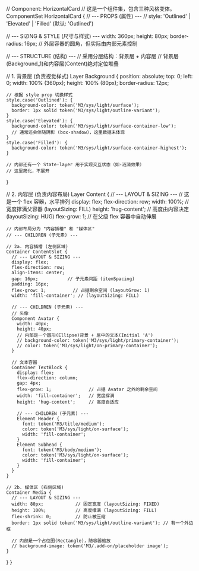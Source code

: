 // Component: HorizontalCard
// 这是一个组件集，包含三种风格变体。
ComponentSet HorizontalCard {
  // --- PROPS (属性) ---
  // style: 'Outlined' | 'Elevated' | 'Filled' (默认: 'Outlined')

  // --- SIZING & STYLE (尺寸与样式) ---
  width: 360px;
  height: 80px;
  border-radius: 16px; // 外层容器的圆角，但实际由内部元素控制

  // --- STRUCTURE (结构) ---
  // 采用分层结构：背景层 + 内容层
  // 背景层(Background_1)和内容层(Content)绝对定位堆叠

  // 1. 背景层 (负责视觉样式)
  Layer Background {
    position: absolute;
    top: 0; left: 0;
    width: 100% (360px);
    height: 100% (80px);
    border-radius: 12px;

    // 根据 style prop 切换样式
    style.case('Outlined'): {
      background-color: token('M3/sys/light/surface');
      border: 1px solid token('M3/sys/light/outline-variant');
    }
    style.case('Elevated'): {
      background-color: token('M3/sys/light/surface-container-low');
      // 通常还会伴随阴影 (box-shadow)，这里数据未体现
    }
    style.case('Filled'): {
      background-color: token('M3/sys/light/surface-container-highest');
    }

    // 内部还有一个 State-layer 用于实现交互状态（如-涟漪效果）
    // 这里简化，不展开
  }

  // 2. 内容层 (负责内容布局)
  Layer Content {
    // --- LAYOUT & SIZING ---
    // 这是一个 flex 容器，水平排列
    display: flex;
    flex-direction: row;
    width: 100%;             // 宽度撑满父容器 (layoutSizing: FILL)
    height: 'hug-content';   // 高度由内容决定 (layoutSizing: HUG)
    flex-grow: 1;            // 在父级 flex 容器中自动伸展

    // 内部布局分为 "内容插槽" 和 "媒体区"
    // --- CHILDREN (子元素) ---

    // 2a. 内容插槽 (左侧区域)
    Container ContentSlot {
      // --- LAYOUT & SIZING ---
      display: flex;
      flex-direction: row;
      align-items: center;
      gap: 16px;           // 子元素间距 (itemSpacing)
      padding: 16px;
      flex-grow: 1;          // 占据剩余空间 (layoutGrow: 1)
      width: 'fill-container'; // (layoutSizing: FILL)

      // --- CHILDREN (子元素) ---
      // 头像
      Component Avatar {
        width: 40px;
        height: 40px;
        // 内部是一个圆形(Ellipse)背景 + 居中的文本(Initial 'A')
        // background-color: token('M3/sys/light/primary-container');
        // color: token('M3/sys/light/on-primary-container');
      }

      // 文本容器
      Container TextBlock {
        display: flex;
        flex-direction: column;
        gap: 4px;
        flex-grow: 1;              // 占据 Avatar 之外的剩余空间
        width: 'fill-container';   // 宽度撑满
        height: 'hug-content';     // 高度自适应

        // --- CHILDREN (子元素) ---
        Element Header {
          font: token('M3/title/medium');
          color: token('M3/sys/light/on-surface');
          width: 'fill-container';
        }
        Element Subhead {
          font: token('M3/body/medium');
          color: token('M3/sys/light/on-surface');
          width: 'fill-container';
        }
      }
    }

    // 2b. 媒体区 (右侧区域)
    Container Media {
      // --- LAYOUT & SIZING ---
      width: 80px;            // 固定宽度 (layoutSizing: FIXED)
      height: 100%;           // 高度撑满 (layoutSizing: FILL)
      flex-shrink: 0;         // 防止被压缩
      border: 1px solid token('M3/sys/light/outline-variant'); // 有一个外边框

      // 内部是一个占位图(Rectangle)，随容器缩放
      // background-image: token('M3/.add-on/placeholder image');
    }
  }
}